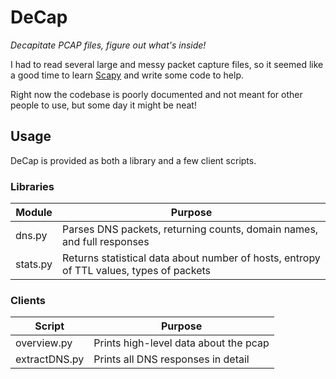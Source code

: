 # DeCap

*Decapitate PCAP files, figure out what's inside!*

I had to read several large and messy packet capture files, so it seemed like a good time to learn [Scapy](http://www.secdev.org/projects/scapy) and write some code to help. 

Right now the codebase is poorly documented and not meant for other people to use, but some day it might be neat!

## Usage

DeCap is provided as both a library and a few client scripts.

### Libraries

| Module   | Purpose |
| -------- | ------- |
| dns.py   | Parses DNS packets, returning counts, domain names, and full responses |
| stats.py | Returns statistical data about number of hosts, entropy of TTL values, types of packets | 

### Clients

| Script        | Purpose |
| ------------- | ------------------------------------- |
| overview.py   | Prints high-level data about the pcap |
| extractDNS.py | Prints all DNS responses in detail |
